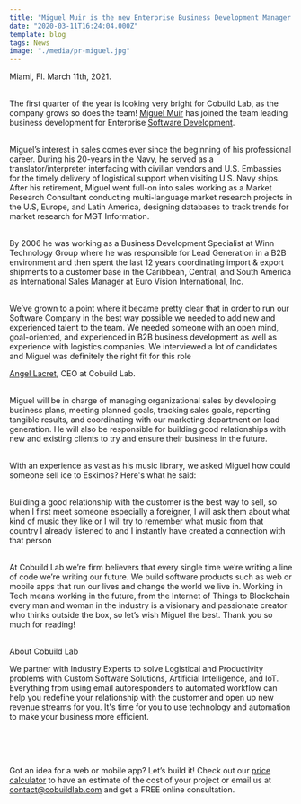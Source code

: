 ```yaml
---
title: "Miguel Muir is the new Enterprise Business Development Manager at Cobuild Lab!"
date: "2020-03-11T16:24:04.000Z"
template: blog
tags: News
image: "./media/pr-miguel.jpg"
---
```


<title-5 align="left"> Miami, Fl. March 11th, 2021. </title-5> <br> </br>

<title-3>      The first quarter of the year is looking very bright for Cobuild Lab, as the company grows so does the team! <a target="_blank" href="https://www.linkedin.com/in/miguel-muir/"> Miguel Muir</a> has joined the team leading business development for Enterprise <a target="_blank" href="https://cobuildlab.com/blog/software-development-for-new-products/"> Software Development</a>.</title-4> <br> </br>

   Miguel’s interest in sales comes ever since the beginning of his professional career. During his 20-years in the Navy, he served as a translator/interpreter interfacing with civilian vendors and U.S. Embassies for the timely delivery of logistical support when visiting U.S. Navy ships. After his retirement, Miguel went full-on into sales working as a Market Research Consultant conducting multi-language market research projects in the U.S, Europe, and Latin America, designing databases to track trends for market research for MGT Information.  <br> </br>

   By 2006 he was working as a Business Development Specialist at Winn Technology Group where he was responsible for Lead Generation in a B2B environment and then spent the last 12 years coordinating import & export shipments to a customer base in the Caribbean, Central, and South America as International Sales Manager at Euro Vision International, Inc. <br> </br>

<block-quote>We’ve grown to a point where it became pretty clear that in order to run our Software Company in the best way possible we needed to add new and experienced talent to the team. We needed someone with an open mind, goal-oriented, and experienced in B2B business development as well as experience with logistics companies. We interviewed a lot of candidates and Miguel was definitely the right fit for this role </block-quote>

<title-5 align="right"> <a target="_blank" href="https://www.linkedin.com/in/alacret/"> Angel Lacret</a>, CEO at Cobuild Lab. </title-5> <br> </br>

<title-4>     Miguel will be in charge of managing organizational sales by developing business plans, meeting planned goals, tracking sales goals, reporting tangible results, and coordinating with our marketing department on lead generation. He will also be responsible for building good relationships with new and existing clients to try and ensure their business in the future.</title-4> <br> </br>

<title-4> With an experience as vast as his music library, we asked Miguel how could someone sell ice to Eskimos? Here's what he said: </title-4> <br> </br>

<block-quote>Building a good relationship with the customer is the best way to sell, so when I first meet someone especially a foreigner, I will ask them about what kind of music they like or I will try to remember what music from that country I already listened to and I instantly have created a connection with that person </block-quote> <br> </br>

   At Cobuild Lab we’re firm believers that every single time we’re writing a line of code we’re writing our future. We build software products such as web or mobile apps that run our lives and change the world we live in. Working in Tech means working in the future, from the Internet of Things to Blockchain every man and woman in the industry is a visionary and passionate creator who thinks outside the box, so let’s wish Miguel the best. Thank you so much for reading! <br> </br>
     

<title-5 align="left"> About Cobuild Lab </title-5>

We partner with Industry Experts to solve Logistical and Productivity problems with Custom Software Solutions, Artificial Intelligence, and IoT.  Everything from using email autoresponders to automated workflow can help you redefine your relationship with the customer and open up new revenue streams for you. It's time for you to use technology and automation to make your business more efficient. <br> </br>

<youtube-video id="5fbYxQNgJ7s&"></youtube-video>  <br> </br>

Got an idea for a web or mobile app? Let’s build it! Check out our <a target="_blank" href="https://cobuildlab.com/price-calculator/">  price calculator</a> to have an estimate of the cost of your project or email us at contact@cobuildlab.com and get a FREE online consultation. 



